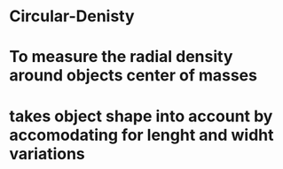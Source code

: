 # Circular-Denisty
# To measure the radial density around objects center of masses
# takes object shape into account by accomodating for lenght and widht variations
